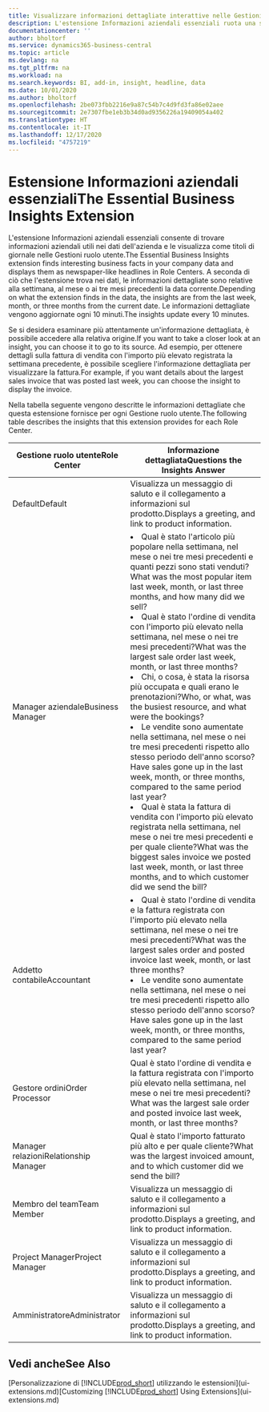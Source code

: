 ```yaml
---
title: Visualizzare informazioni dettagliate interattive nelle Gestioni ruolo utente | Documenti di Microsoft
description: L'estensione Informazioni aziendali essenziali ruota una serie di informazioni dettagliate aziendali nelle Gestioni ruolo utente.
documentationcenter: ''
author: bholtorf
ms.service: dynamics365-business-central
ms.topic: article
ms.devlang: na
ms.tgt_pltfrm: na
ms.workload: na
ms.search.keywords: BI, add-in, insight, headline, data
ms.date: 10/01/2020
ms.author: bholtorf
ms.openlocfilehash: 2be073fbb2216e9a87c54b7c4d9fd3fa86e02aee
ms.sourcegitcommit: 2e7307fbe1eb3b34d0ad9356226a19409054a402
ms.translationtype: HT
ms.contentlocale: it-IT
ms.lasthandoff: 12/17/2020
ms.locfileid: "4757219"
---
```

# <a name="the-essential-business-insights-extension"></a><span data-ttu-id="fcd57-103">Estensione Informazioni aziendali essenziali</span><span class="sxs-lookup"><span data-stu-id="fcd57-103">The Essential Business Insights Extension</span></span>
<span data-ttu-id="fcd57-104">L'estensione Informazioni aziendali essenziali consente di trovare informazioni aziendali utili nei dati dell'azienda e le visualizza come titoli di giornale nelle Gestioni ruolo utente.</span><span class="sxs-lookup"><span data-stu-id="fcd57-104">The Essential Business Insights extension finds interesting business facts in your company data and displays them as newspaper-like headlines in Role Centers.</span></span> <span data-ttu-id="fcd57-105">A seconda di ciò che l'estensione trova nei dati, le informazioni dettagliate sono relative alla settimana, al mese o ai tre mesi precedenti la data corrente.</span><span class="sxs-lookup"><span data-stu-id="fcd57-105">Depending on what the extension finds in the data, the insights are from the last week, month, or three months from the current date.</span></span> <span data-ttu-id="fcd57-106">Le informazioni dettagliate vengono aggiornate ogni 10 minuti.</span><span class="sxs-lookup"><span data-stu-id="fcd57-106">The insights update every 10 minutes.</span></span>  

<span data-ttu-id="fcd57-107">Se si desidera esaminare più attentamente un'informazione dettagliata, è possibile accedere alla relativa origine.</span><span class="sxs-lookup"><span data-stu-id="fcd57-107">If you want to take a closer look at an insight, you can choose it to go to its source.</span></span> <span data-ttu-id="fcd57-108">Ad esempio, per ottenere dettagli sulla fattura di vendita con l'importo più elevato registrata la settimana precedente, è possibile scegliere l'informazione dettagliata per visualizzare la fattura.</span><span class="sxs-lookup"><span data-stu-id="fcd57-108">For example, if you want details about the largest sales invoice that was posted last week, you can choose the insight to display the invoice.</span></span>

<span data-ttu-id="fcd57-109">Nella tabella seguente vengono descritte le informazioni dettagliate che questa estensione fornisce per ogni Gestione ruolo utente.</span><span class="sxs-lookup"><span data-stu-id="fcd57-109">The following table describes the insights that this extension provides for each Role Center.</span></span>

|<span data-ttu-id="fcd57-110">Gestione ruolo utente</span><span class="sxs-lookup"><span data-stu-id="fcd57-110">Role Center</span></span>|<span data-ttu-id="fcd57-111">Informazione dettagliata</span><span class="sxs-lookup"><span data-stu-id="fcd57-111">Questions the Insights Answer</span></span>|
|----|-----|
|<span data-ttu-id="fcd57-112">Default</span><span class="sxs-lookup"><span data-stu-id="fcd57-112">Default</span></span>|<span data-ttu-id="fcd57-113">Visualizza un messaggio di saluto e il collegamento a informazioni sul prodotto.</span><span class="sxs-lookup"><span data-stu-id="fcd57-113">Displays a greeting, and link to product information.</span></span>|
|<span data-ttu-id="fcd57-114">Manager aziendale</span><span class="sxs-lookup"><span data-stu-id="fcd57-114">Business Manager</span></span>|<li> <span data-ttu-id="fcd57-115">Qual è stato l'articolo più popolare nella settimana, nel mese o nei tre mesi precedenti e quanti pezzi sono stati venduti?</span><span class="sxs-lookup"><span data-stu-id="fcd57-115">What was the most popular item last week, month, or last three months, and how many did we sell?</span></span><br><li> <span data-ttu-id="fcd57-116">Qual è stato l'ordine di vendita con l'importo più elevato nella settimana, nel mese o nei tre mesi precedenti?</span><span class="sxs-lookup"><span data-stu-id="fcd57-116">What was the largest sale order last week, month, or last three months?</span></span><br><li> <span data-ttu-id="fcd57-117">Chi, o cosa, è stata la risorsa più occupata e quali erano le prenotazioni?</span><span class="sxs-lookup"><span data-stu-id="fcd57-117">Who, or what, was the busiest resource, and what were the bookings?</span></span><br><li> <span data-ttu-id="fcd57-118">Le vendite sono aumentate nella settimana, nel mese o nei tre mesi precedenti rispetto allo stesso periodo dell'anno scorso?</span><span class="sxs-lookup"><span data-stu-id="fcd57-118">Have sales gone up in the last week, month, or three months, compared to the same period last year?</span></span><br><li> <span data-ttu-id="fcd57-119">Qual è stata la fattura di vendita con l'importo più elevato registrata nella settimana, nel mese o nei tre mesi precedenti e per quale cliente?</span><span class="sxs-lookup"><span data-stu-id="fcd57-119">What was the biggest sales invoice we posted last week, month, or last three months, and to which customer did we send the bill?</span></span></li> |
|<span data-ttu-id="fcd57-120">Addetto contabile</span><span class="sxs-lookup"><span data-stu-id="fcd57-120">Accountant</span></span>|<li> <span data-ttu-id="fcd57-121">Qual è stato l'ordine di vendita e la fattura registrata con l'importo più elevato nella settimana, nel mese o nei tre mesi precedenti?</span><span class="sxs-lookup"><span data-stu-id="fcd57-121">What was the largest sales order and posted invoice last week, month, or last three months?</span></span><br><li> <span data-ttu-id="fcd57-122">Le vendite sono aumentate nella settimana, nel mese o nei tre mesi precedenti rispetto allo stesso periodo dell'anno scorso?</span><span class="sxs-lookup"><span data-stu-id="fcd57-122">Have sales gone up in the last week, month, or three months, compared to the same period last year?</span></span> |
|<span data-ttu-id="fcd57-123">Gestore ordini</span><span class="sxs-lookup"><span data-stu-id="fcd57-123">Order Processor</span></span>| <span data-ttu-id="fcd57-124">Qual è stato l'ordine di vendita e la fattura registrata con l'importo più elevato nella settimana, nel mese o nei tre mesi precedenti?</span><span class="sxs-lookup"><span data-stu-id="fcd57-124">What was the largest sale order and posted invoice last week, month, or last three months?</span></span>|
|<span data-ttu-id="fcd57-125">Manager relazioni</span><span class="sxs-lookup"><span data-stu-id="fcd57-125">Relationship Manager</span></span>| <span data-ttu-id="fcd57-126">Qual è stato l'importo fatturato più alto e per quale cliente?</span><span class="sxs-lookup"><span data-stu-id="fcd57-126">What was the largest invoiced amount, and to which customer did we send the bill?</span></span>|
|<span data-ttu-id="fcd57-127">Membro del team</span><span class="sxs-lookup"><span data-stu-id="fcd57-127">Team Member</span></span>| <span data-ttu-id="fcd57-128">Visualizza un messaggio di saluto e il collegamento a informazioni sul prodotto.</span><span class="sxs-lookup"><span data-stu-id="fcd57-128">Displays a greeting, and link to product information.</span></span>|
|<span data-ttu-id="fcd57-129">Project Manager</span><span class="sxs-lookup"><span data-stu-id="fcd57-129">Project Manager</span></span>| <span data-ttu-id="fcd57-130">Visualizza un messaggio di saluto e il collegamento a informazioni sul prodotto.</span><span class="sxs-lookup"><span data-stu-id="fcd57-130">Displays a greeting, and link to product information.</span></span>|
|<span data-ttu-id="fcd57-131">Amministratore</span><span class="sxs-lookup"><span data-stu-id="fcd57-131">Administrator</span></span>| <span data-ttu-id="fcd57-132">Visualizza un messaggio di saluto e il collegamento a informazioni sul prodotto.</span><span class="sxs-lookup"><span data-stu-id="fcd57-132">Displays a greeting, and link to product information.</span></span>|

## <a name="see-also"></a><span data-ttu-id="fcd57-133">Vedi anche</span><span class="sxs-lookup"><span data-stu-id="fcd57-133">See Also</span></span>
<span data-ttu-id="fcd57-134">[Personalizzazione di [!INCLUDE[prod_short](includes/prod_short.md)] utilizzando le estensioni](ui-extensions.md)</span><span class="sxs-lookup"><span data-stu-id="fcd57-134">[Customizing [!INCLUDE[prod_short](includes/prod_short.md)] Using Extensions](ui-extensions.md)</span></span>
